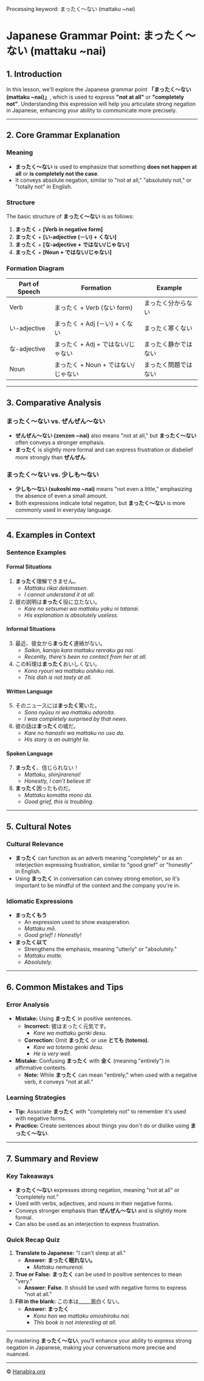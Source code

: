 Processing keyword: まったく～ない (mattaku ~nai)
# Japanese Grammar Point: まったく～ない (mattaku ~nai)

## 1. Introduction
In this lesson, we'll explore the Japanese grammar point **「まったく～ない (mattaku ~nai)」**, which is used to express **"not at all"** or **"completely not"**. Understanding this expression will help you articulate strong negation in Japanese, enhancing your ability to communicate more precisely.

---
## 2. Core Grammar Explanation
### Meaning
- **まったく～ない** is used to emphasize that something **does not happen at all** or **is completely not the case**.
- It conveys absolute negation, similar to "not at all," "absolutely not," or "totally not" in English.
### Structure
The basic structure of **まったく～ない** is as follows:
1. **まったく** + **[Verb in negative form]**
2. **まったく** + **[い-adjective (－い) + くない]**
3. **まったく** + **[な-adjective + ではない/じゃない]**
4. **まったく** + **[Noun + ではない/じゃない]**
### Formation Diagram
| Part of Speech | Formation                       | Example                    |
|----------------|---------------------------------|----------------------------|
| Verb           | まったく + Verb (ない form)       | まったく分からない         |
| い-adjective    | まったく + Adj (－い) + くない    | まったく寒くない           |
| な-adjective    | まったく + Adj + ではない/じゃない | まったく静かではない       |
| Noun           | まったく + Noun + ではない/じゃない | まったく問題ではない       |
---
## 3. Comparative Analysis
### まったく～ない vs. ぜんぜん～ない
- **ぜんぜん～ない (zenzen ~nai)** also means "not at all," but **まったく～ない** often conveys a stronger emphasis.
- **まったく** is slightly more formal and can express frustration or disbelief more strongly than **ぜんぜん**.
### まったく～ない vs. 少しも～ない
- **少しも～ない (sukoshi mo ~nai)** means "not even a little," emphasizing the absence of even a small amount.
- Both expressions indicate total negation, but **まったく～ない** is more commonly used in everyday language.
---
## 4. Examples in Context
### Sentence Examples
#### Formal Situations
1. **まったく**理解できません。
   - *Mattaku rikai dekimasen.*
   - *I cannot understand it at all.*
2. 彼の説明は**まったく**役に立たない。
   - *Kare no setsumei wa mattaku yaku ni tatanai.*
   - *His explanation is absolutely useless.*
#### Informal Situations
3. 最近、彼女から**まったく**連絡がない。
   - *Saikin, kanojo kara mattaku renraku ga nai.*
   - *Recently, there's been no contact from her at all.*
4. この料理は**まったく**おいしくない。
   - *Kono ryouri wa mattaku oishiku nai.*
   - *This dish is not tasty at all.*
#### Written Language
5. そのニュースには**まったく**驚いた。
   - *Sono nyūsu ni wa mattaku odoroita.*
   - *I was completely surprised by that news.*
6. 彼の話は**まったく**の嘘だ。
   - *Kare no hanashi wa mattaku no uso da.*
   - *His story is an outright lie.*
#### Spoken Language
7. **まったく**、信じられない！
   - *Mattaku, shinjirarenai!*
   - *Honestly, I can't believe it!*
8. **まったく**困ったものだ。
   - *Mattaku komatta mono da.*
   - *Good grief, this is troubling.*
---
## 5. Cultural Notes
### Cultural Relevance
- **まったく** can function as an adverb meaning "completely" or as an interjection expressing frustration, similar to "good grief" or "honestly" in English.
- Using **まったく** in conversation can convey strong emotion, so it's important to be mindful of the context and the company you're in.
### Idiomatic Expressions
- **まったくもう**
  - An expression used to show exasperation.
  - *Mattaku mō.*
  - *Good grief!* / *Honestly!*
- **まったく以て**
  - Strengthens the emphasis, meaning "utterly" or "absolutely."
  - *Mattaku motte.*
  - *Absolutely.*
---
## 6. Common Mistakes and Tips
### Error Analysis
- **Mistake:** Using **まったく** in positive sentences.
  - **Incorrect:** 彼はまったく元気です。
    - *Kare wa mattaku genki desu.*
  - **Correction:** Omit **まったく** or use **とても (totemo)**.
    - *Kare wa totemo genki desu.*
    - *He is very well.*
- **Mistake:** Confusing **まったく** with **全く** (meaning "entirely") in affirmative contexts.
  - **Note:** While **まったく** can mean "entirely," when used with a negative verb, it conveys "not at all."
### Learning Strategies
- **Tip:** Associate **まったく** with "completely not" to remember it's used with negative forms.
- **Practice:** Create sentences about things you don't do or dislike using **まったく～ない**.
---
## 7. Summary and Review
### Key Takeaways
- **まったく～ない** expresses strong negation, meaning "not at all" or "completely not."
- Used with verbs, adjectives, and nouns in their negative forms.
- Conveys stronger emphasis than **ぜんぜん～ない** and is slightly more formal.
- Can also be used as an interjection to express frustration.
### Quick Recap Quiz
1. **Translate to Japanese:** "I can't sleep at all."
   - **Answer:** **まったく眠れない。**
     - *Mattaku nemurenai.*
2. **True or False:** **まったく** can be used in positive sentences to mean "very."
   - **Answer:** **False.** It should be used with negative forms to express "not at all."
3. **Fill in the blank:** この本は_____面白くない。
   - **Answer:** **まったく**
     - *Kono hon wa mattaku omoshiroku nai.*
     - *This book is not interesting at all.*
---
By mastering **まったく～ない**, you'll enhance your ability to express strong negation in Japanese, making your conversations more precise and nuanced.

---

© [Hanabira.org](https://hanabira.org)
